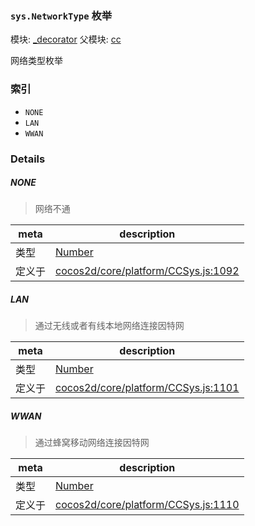 ### `sys.NetworkType` 枚举



模块: [_decorator](../modules/_decorator.md)
父模块: [cc](../modules/cc.md)


网络类型枚举


### 索引
  - `NONE`
  - `LAN`
  - `WWAN`

### Details


##### NONE

> 网络不通

| meta | description |
|------|-------------|
| 类型 | <a href="https://developer.mozilla.org/en/JavaScript/Reference/Global_Objects/Number" class="crosslink external" target="_blank">Number</a> |
| 定义于 | [cocos2d/core/platform/CCSys.js:1092](https://github.com/cocos-creator/engine/blob/d0482bb5bc3819110e43cdd03a3459bd80914b74/cocos2d/core/platform/CCSys.js#L1092) |



##### LAN

> 通过无线或者有线本地网络连接因特网

| meta | description |
|------|-------------|
| 类型 | <a href="https://developer.mozilla.org/en/JavaScript/Reference/Global_Objects/Number" class="crosslink external" target="_blank">Number</a> |
| 定义于 | [cocos2d/core/platform/CCSys.js:1101](https://github.com/cocos-creator/engine/blob/d0482bb5bc3819110e43cdd03a3459bd80914b74/cocos2d/core/platform/CCSys.js#L1101) |



##### WWAN

> 通过蜂窝移动网络连接因特网

| meta | description |
|------|-------------|
| 类型 | <a href="https://developer.mozilla.org/en/JavaScript/Reference/Global_Objects/Number" class="crosslink external" target="_blank">Number</a> |
| 定义于 | [cocos2d/core/platform/CCSys.js:1110](https://github.com/cocos-creator/engine/blob/d0482bb5bc3819110e43cdd03a3459bd80914b74/cocos2d/core/platform/CCSys.js#L1110) |


